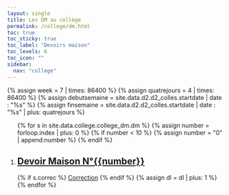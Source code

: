 ```yaml
---
layout: single
title: Les DM au collège
permalink: /college/dm.html
toc: true
toc_sticky: true
toc_label: "Devoirs maison"
toc_levels: 6
toc_icon: ""
sidebar:
  nav: "college"
---
```


{% assign week = 7 | times: 86400 %}
{% assign quatrejours = 4 | times: 86400 %}
{% assign debutsemaine = site.data.d2.d2_colles.startdate | date : "%s" %}
{% assign finsemaine = site.data.d2.d2_colles.startdate | date : "%s" | plus: quatrejours %}

<ol>
{% for s in site.data.college.college_dm.dm %}
{% assign number = forloop.index | plus: 0 %}
{% if number < 10 %}
{% assign number = "0" | append:number %}
{% endif %}

<li>
<h2 class="mycss" id="dm_{{number}}"><a href="../_pages/college/dm/college-dm{{number}}.pdf">Devoir Maison N°{{number}}</a></h2>
</li>
{% if s.correc %}
<a href="../_pages/college/dm/college-correcdm{{number}}.pdf">Correction</a>
{% endif %}
{% assign dl = dl | plus: 1 %}
{% endfor %}
</ol>
